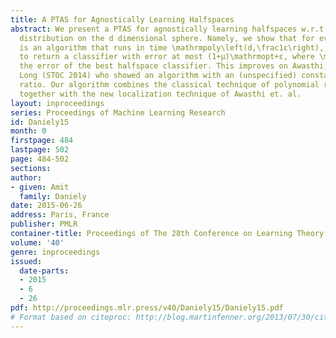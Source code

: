 ```yaml
---
title: A PTAS for Agnostically Learning Halfspaces
abstract: We present a PTAS for agnostically learning halfspaces w.r.t. the uniform
  distribution on the d dimensional sphere. Namely, we show that for every μ>0 there
  is an algorithm that runs in time \mathrmpoly\left(d,\frac1ε\right), and is guaranteed
  to return a classifier with error at most (1+μ)\mathrmopt+ε, where \mathrmopt is
  the error of the best halfspace classifier. This improves on Awasthi, Balcan and
  Long (STOC 2014) who showed an algorithm with an (unspecified) constant approximation
  ratio. Our algorithm combines the classical technique of polynomial regression,
  together with the new localization technique of Awasthi et. al.
layout: inproceedings
series: Proceedings of Machine Learning Research
id: Daniely15
month: 0
firstpage: 484
lastpage: 502
page: 484-502
sections: 
author:
- given: Amit
  family: Daniely
date: 2015-06-26
address: Paris, France
publisher: PMLR
container-title: Proceedings of The 28th Conference on Learning Theory
volume: '40'
genre: inproceedings
issued:
  date-parts:
  - 2015
  - 6
  - 26
pdf: http://proceedings.mlr.press/v40/Daniely15/Daniely15.pdf
# Format based on citeproc: http://blog.martinfenner.org/2013/07/30/citeproc-yaml-for-bibliographies/
---
```

